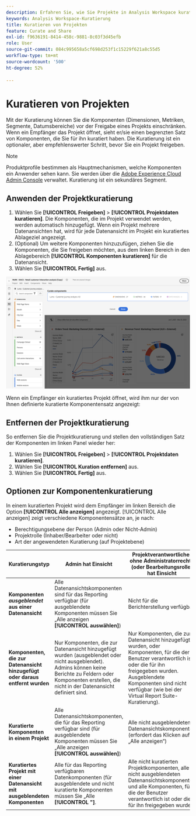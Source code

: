 ```yaml
---
description: Erfahren Sie, wie Sie Projekte in Analysis Workspace kuratieren. Die Kuratierung beschränkt den Zugriff auf Komponenten, bevor Sie ein Projekt freigeben.
keywords: Analysis Workspace-Kuratierung
title: Kuratieren von Projekten
feature: Curate and Share
exl-id: f9636191-8414-458c-9881-8c03f3d45efb
role: User
source-git-commit: 084c995658a5cf698d253f1c15229f621a8c55d5
workflow-type: tm+mt
source-wordcount: '500'
ht-degree: 52%

---
```


# Kuratieren von Projekten

Mit der Kuratierung können Sie die Komponenten (Dimensionen, Metriken, Segmente, Datumsbereiche) vor der Freigabe eines Projekts einschränken. Wenn ein Empfänger das Projekt öffnet, sieht er/sie einen begrenzten Satz von Komponenten, die Sie für ihn kuratiert haben. Die Kuratierung ist ein optionaler, aber empfehlenswerter Schritt, bevor Sie ein Projekt freigeben.

>[!NOTE]
> Produktprofile bestimmen als Hauptmechanismen, welche Komponenten ein Anwender sehen kann. Sie werden über die [Adobe Experience Cloud Admin Console](https://experienceleague.adobe.com/en/docs/core-services/interface/administration/admin-tool-experience-cloud) verwaltet. Kuratierung ist ein sekundäres Segment.

## Anwenden der Projektkuratierung

1. Wählen Sie **[!UICONTROL Freigeben]** > **[!UICONTROL Projektdaten kuratieren]**.
Die Komponenten, die im Projekt verwendet werden, werden automatisch hinzugefügt.
Wenn ein Projekt mehrere Datenansichten hat, wird für jede Datenansicht im Projekt ein kuratiertes Ablageziel angezeigt.
1. (Optional) Um weitere Komponenten hinzuzufügen, ziehen Sie die Komponenten, die Sie freigeben möchten, aus dem linken Bereich in den Ablagebereich **[!UICONTROL Komponenten kuratieren]** für die Datenansicht.
1. Wählen Sie **[!UICONTROL Fertig]** aus.

<!--
Curation can also be applied from the [!UICONTROL Share] menu by selecting **[!UICONTROL Curate and Share]**. This option automatically curates the project to the components in use in the project. You can add additional components following the steps above.
-->

![Das Fenster „Komponenten kuratieren“ mit den im Projekt verwendeten Komponenten.](assets/curation-field.png)

Wenn ein Empfänger ein kuratiertes Projekt öffnet, wird ihm nur der von Ihnen definierte kuratierte Komponentensatz angezeigt:


## Entfernen der Projektkuratierung

So entfernen Sie die Projektkuratierung und stellen den vollständigen Satz der Komponenten im linken Panel wieder her:

1. Wählen Sie **[!UICONTROL Freigeben]** > **[!UICONTROL Projektdaten kuratieren]**.
1. Wählen Sie **[!UICONTROL Kuration entfernen]** aus.
1. Wählen Sie **[!UICONTROL Fertig]** aus.

## Optionen zur Komponentenkuratierung

In einem kuratierten Projekt wird dem Empfänger im linken Bereich die Option **[!UICONTROL Alle anzeigen]** angezeigt. [!UICONTROL Alle anzeigen] zeigt verschiedene Komponentensätze an, je nach:

* Berechtigungsebene der Person (Admin oder Nicht-Admin)
* Projektrolle (Inhaber/Bearbeiter oder nicht)
* Art der angewendeten Kuratierung (auf Projektebene)

| Kuratierungstyp | Admin hat Einsicht | Projektverantwortlicher ohne Administratorrechte (oder Bearbeitungsrolle) hat Einsicht | Duplizierte Rolle ohne Administratorrechte hat Einsicht |
| --- | --- | --- | --- |
| **Komponenten *ausgeblendet* aus einer Datenansicht** | Alle Datenansichtskomponenten sind für das Reporting verfügbar (für ausgeblendete Komponenten müssen Sie „Alle anzeigen **[!UICONTROL auswählen]**) | Nicht für die Berichterstellung verfügbar | Nicht für die Berichterstellung verfügbar |
| **Komponenten, die zur Datenansicht hinzugefügt oder daraus entfernt wurden** | Nur Komponenten, die zur Datenansicht hinzugefügt wurden (ausgeblendet oder nicht ausgeblendet). Admins können keine Berichte zu Feldern oder Komponenten erstellen, die nicht in der Datenansicht definiert sind. | Nur Komponenten, die zur Datenansicht hinzugefügt wurden, oder Komponenten, für die der Benutzer verantwortlich ist oder die für ihn freigegeben wurden. Ausgeblendete Komponenten sind nicht verfügbar (wie bei der Virtual Report Suite-Kuratierung). | Nur Komponenten, die zur Datenansicht hinzugefügt wurden, sind nicht ausgeblendet und in der Projektkuratierung enthalten. |
| **Kuratierte Komponenten in einem Projekt** | Alle Datenansichtskomponenten, die für das Reporting verfügbar sind (für ausgeblendete Komponenten müssen Sie „Alle anzeigen **[!UICONTROL auswählen]**) | Alle nicht ausgeblendeten Datenansichtskomponenten (erfordert das Klicken auf „Alle anzeigen“) | Nur kuratierte Komponenten sowie alle Komponenten, für die der Benutzer verantwortlich ist oder die für ihn freigegeben wurden |
| **Kuratiertes Projekt mit einer Datenansicht mit ausgeblendeten Komponenten** | Alle für das Reporting verfügbaren Datenkomponenten (für ausgeblendete und nicht kuratierte Komponenten müssen Sie „Alle **[!UICONTROL &quot;]**. | Alle nicht kuratierten Projektkomponenten, alle nicht ausgeblendeten Datenansichtskomponenten und alle Komponenten, für die der Benutzer verantwortlich ist oder die für ihn freigegeben wurden | Nur kuratierte Komponenten sowie alle Komponenten, für die der Benutzer verantwortlich ist oder die für ihn freigegeben wurden |
